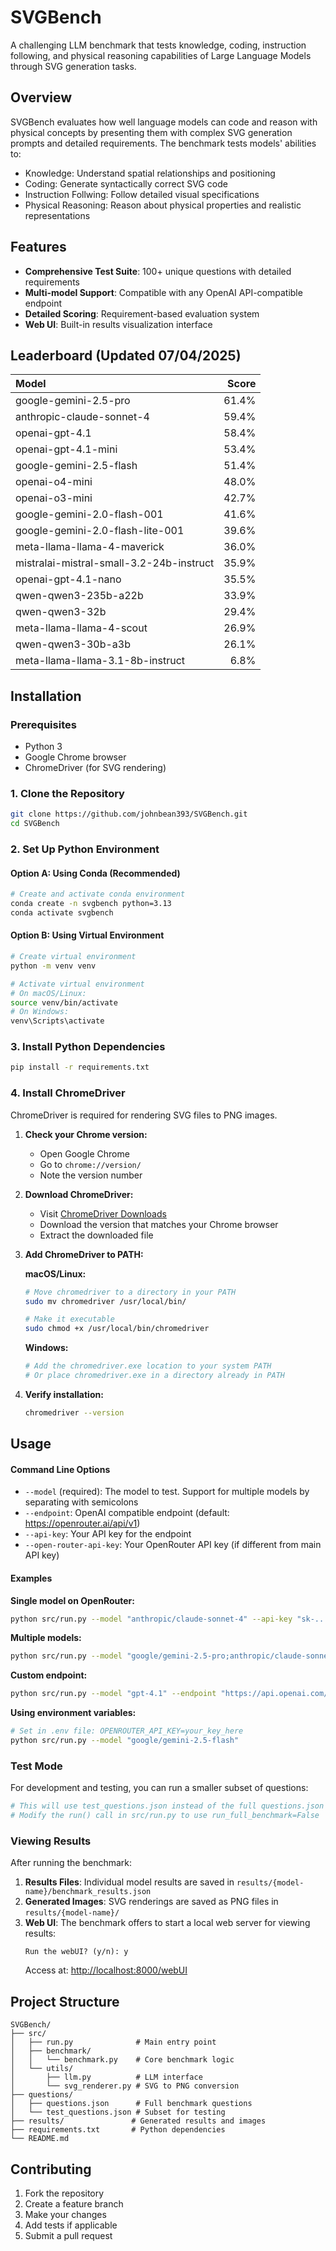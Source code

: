 # SVGBench

A challenging LLM benchmark that tests knowledge, coding, instruction following, and physical reasoning capabilities of Large Language Models through SVG generation tasks.

## Overview

SVGBench evaluates how well language models can code and reason with physical concepts by presenting them with complex SVG generation prompts and detailed requirements. The benchmark tests models' abilities to:

- Knowledge: Understand spatial relationships and positioning
- Coding: Generate syntactically correct SVG code
- Instruction Follwing: Follow detailed visual specifications
- Physical Reasoning: Reason about physical properties and realistic representations

## Features

- **Comprehensive Test Suite**: 100+ unique questions with detailed requirements
- **Multi-model Support**: Compatible with any OpenAI API-compatible endpoint
- **Detailed Scoring**: Requirement-based evaluation system
- **Web UI**: Built-in results visualization interface

## Leaderboard (Updated 07/04/2025)

| Model | Score |
| :--- | ---: |
| google-gemini-2.5-pro | 61.4% |
| anthropic-claude-sonnet-4 | 59.4% |
| openai-gpt-4.1 | 58.4% |
| openai-gpt-4.1-mini | 53.4% |
| google-gemini-2.5-flash | 51.4% |
| openai-o4-mini | 48.0% |
| openai-o3-mini | 42.7% |
| google-gemini-2.0-flash-001 | 41.6% |
| google-gemini-2.0-flash-lite-001 | 39.6% |
| meta-llama-llama-4-maverick | 36.0% |
| mistralai-mistral-small-3.2-24b-instruct | 35.9% |
| openai-gpt-4.1-nano | 35.5% |
| qwen-qwen3-235b-a22b | 33.9% |
| qwen-qwen3-32b | 29.4% |
| meta-llama-llama-4-scout | 26.9% |
| qwen-qwen3-30b-a3b | 26.1% |
| meta-llama-llama-3.1-8b-instruct | 6.8% |

## Installation

### Prerequisites

- Python 3
- Google Chrome browser
- ChromeDriver (for SVG rendering)

### 1. Clone the Repository

```bash
git clone https://github.com/johnbean393/SVGBench.git
cd SVGBench
```

### 2. Set Up Python Environment

#### Option A: Using Conda (Recommended)
```bash
# Create and activate conda environment
conda create -n svgbench python=3.13
conda activate svgbench
```

#### Option B: Using Virtual Environment
```bash
# Create virtual environment
python -m venv venv

# Activate virtual environment
# On macOS/Linux:
source venv/bin/activate
# On Windows:
venv\Scripts\activate
```

### 3. Install Python Dependencies

```bash
pip install -r requirements.txt
```

### 4. Install ChromeDriver

ChromeDriver is required for rendering SVG files to PNG images.

1. **Check your Chrome version:**
   - Open Google Chrome
   - Go to `chrome://version/`
   - Note the version number

2. **Download ChromeDriver:**
   - Visit [ChromeDriver Downloads](https://chromedriver.chromium.org/downloads)
   - Download the version that matches your Chrome browser
   - Extract the downloaded file

3. **Add ChromeDriver to PATH:**

   **macOS/Linux:**
   ```bash
   # Move chromedriver to a directory in your PATH
   sudo mv chromedriver /usr/local/bin/
   
   # Make it executable
   sudo chmod +x /usr/local/bin/chromedriver
   ```

   **Windows:**
   ```bash
   # Add the chromedriver.exe location to your system PATH
   # Or place chromedriver.exe in a directory already in PATH
   ```

4. **Verify installation:**
   ```bash
   chromedriver --version
   ```

## Usage

#### Command Line Options

- `--model` (required): The model to test. Support for multiple models by separating with semicolons
- `--endpoint`: OpenAI compatible endpoint (default: https://openrouter.ai/api/v1)
- `--api-key`: Your API key for the endpoint
- `--open-router-api-key`: Your OpenRouter API key (if different from main API key)

#### Examples

**Single model on OpenRouter:**
```bash
python src/run.py --model "anthropic/claude-sonnet-4" --api-key "sk-..."
```

**Multiple models:**
```bash
python src/run.py --model "google/gemini-2.5-pro;anthropic/claude-sonnet-4;openai/gpt-4.1"
```

**Custom endpoint:**
```bash
python src/run.py --model "gpt-4.1" --endpoint "https://api.openai.com/v1" --api-key "sk-..." --open-router-api-key "sk-..."
```

**Using environment variables:**
```bash
# Set in .env file: OPENROUTER_API_KEY=your_key_here
python src/run.py --model "google/gemini-2.5-flash"
```

### Test Mode

For development and testing, you can run a smaller subset of questions:

```bash
# This will use test_questions.json instead of the full questions.json
# Modify the run() call in src/run.py to use run_full_benchmark=False
```

### Viewing Results

After running the benchmark:

1. **Results Files**: Individual model results are saved in `results/{model-name}/benchmark_results.json`
2. **Generated Images**: SVG renderings are saved as PNG files in `results/{model-name}/`
3. **Web UI**: The benchmark offers to start a local web server for viewing results:
   ```
   Run the webUI? (y/n): y
   ```
   Access at: [http://localhost:8000/webUI](http://localhost:8000/webUI)

## Project Structure

```
SVGBench/
├── src/
│   ├── run.py              # Main entry point
│   ├── benchmark/
│   │   └── benchmark.py    # Core benchmark logic
│   └── utils/
│       ├── llm.py          # LLM interface
│       └── svg_renderer.py # SVG to PNG conversion
├── questions/
│   ├── questions.json      # Full benchmark questions
│   └── test_questions.json # Subset for testing
├── results/               # Generated results and images
├── requirements.txt       # Python dependencies
└── README.md
```

## Contributing

1. Fork the repository
2. Create a feature branch
3. Make your changes
4. Add tests if applicable
5. Submit a pull request